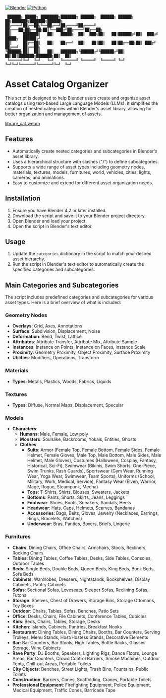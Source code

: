 [![Blender](https://img.shields.io/badge/Blender-4.2-orange.svg)](https://www.blender.org/download/releases/4-2/)
[![Python](https://img.shields.io/badge/Python-3.11.7-blue.svg)](https://www.python.org/downloads/release/python-3117/)
```
 ██████╗ █████╗ ████████╗███████╗ ██████╗  ██████╗ ██████╗ ██╗███████╗███████╗██████╗ 
██╔════╝██╔══██╗╚══██╔══╝██╔════╝██╔════╝ ██╔═══██╗██╔══██╗██║╚══███╔╝██╔════╝██╔══██╗
██║     ███████║   ██║   █████╗  ██║  ███╗██║   ██║██████╔╝██║  ███╔╝ █████╗  ██████╔╝
██║     ██╔══██║   ██║   ██╔══╝  ██║   ██║██║   ██║██╔══██╗██║ ███╔╝  ██╔══╝  ██╔══██╗
╚██████╗██║  ██║   ██║   ███████╗╚██████╔╝╚██████╔╝██║  ██║██║███████╗███████╗██║  ██║
 ╚═════╝╚═╝  ╚═╝   ╚═╝   ╚══════╝ ╚═════╝  ╚═════╝ ╚═╝  ╚═╝╚═╝╚══════╝╚══════╝╚═╝  ╚═╝
```

# Asset Catalog Organizer

This script is designed to help Blender users create and organize asset catalogs using text-based Large Language Models (LLMs). It simplifies the creation of nested categories within Blender's asset library, allowing for better organization and management of assets.

[library_cat.webm](https://github.com/user-attachments/assets/8ec3017a-2688-409e-860f-40d52225ecdc)

## Features

- Automatically create nested categories and subcategories in Blender's asset library.
- Uses a hierarchical structure with slashes ("/") to define subcategories.
- Supports a wide range of asset types including geometry nodes, materials, textures, models, furnitures, world, vehicles, cities, lights, cameras, and animations.
- Easy to customize and extend for different asset organization needs.

## Installation

1. Ensure you have Blender 4.2 or later installed.
2. Download the script and save it to your Blender project directory.
3. Open Blender and load your project.
4. Open the script in Blender's text editor.

## Usage

1. Update the `categories` dictionary in the script to match your desired asset hierarchy.
2. Run the script in Blender's text editor to automatically create the specified categories and subcategories.

## Main Categories and Subcategories

The script includes predefined categories and subcategories for various asset types. Here is a brief overview of what is included:

### Geometry Nodes

- **Overlays**: Grid, Axes, Annotations
- **Surface**: Subdivision, Displacement, Noise
- **Deformation**: Bend, Twist, Lattice
- **Attributes**: Attribute Transfer, Attribute Mix, Attribute Sample
- **Instances**: Instance on Points, Instance on Faces, Instance Scale
- **Proximity**: Geometry Proximity, Object Proximity, Surface Proximity
- **Utilities**: Modifiers, Operations, Transform

### Materials

- **Types**: Metals, Plastics, Woods, Fabrics, Liquids

### Textures

- **Types**: Diffuse, Normal Maps, Displacement, Specular

### Models

- **Characters**:
  - **Humans**: Male, Female, Low poly
  - **Monsters**: Soulslike, Backrooms, Yokais, Entities, Ghosts
  - **Clothes**:
    - **Suits**: Armor (Female Top, Female Bottom, Female Sides, Female Helmet, Female Gloves, Male Top, Male Bottom, Male Sides, Male Helmet, Male Gloves), Costumes (Halloween, Cosplay, Fantasy, Historical, Sci-Fi), Swimwear (Bikinis, Swim Shorts, One-Piece, Swim Trunks, Rash Guards), Sportswear (Gym Wear, Running Wear, Yoga Wear, Swimwear, Team Sports), Uniforms (School, Military, Work, Medical, Service), Fantasy Wear (Elven, Warrior, Mage, Rogue, Steampunk, Mecha)
    - **Tops**: T-Shirts, Shirts, Blouses, Sweaters, Jackets
    - **Bottoms**: Pants, Shorts, Skirts, Jeans, Leggings
    - **Footwear**: Shoes, Boots, Sneakers, Sandals, Heels
    - **Headwear**: Hats, Caps, Helmets, Scarves, Bandanas
    - **Accessories**: Bags, Belts, Gloves, Jewelry (Necklaces, Earrings, Rings, Bracelets, Watches)
    - **Underwear**: Bras, Panties, Boxers, Briefs, Lingerie

### Furnitures

- **Chairs**: Dining Chairs, Office Chairs, Armchairs, Stools, Recliners, Rocking Chairs
- **Tables**: Dining Tables, Coffee Tables, Desks, Side Tables, Consoles, Outdoor Tables
- **Beds**: Single Beds, Double Beds, Queen Beds, King Beds, Bunk Beds, Sofa Beds
- **Cabinets**: Wardrobes, Dressers, Nightstands, Bookshelves, Display Cabinets, Pantry Cabinets
- **Sofas**: Sectional Sofas, Loveseats, Sleeper Sofas, Reclining Sofas, Futons
- **Storage**: Shelves, Chest of Drawers, Storage Bins, Storage Ottomans, Toy Boxes
- **Outdoor**: Chairs, Tables, Sofas, Benches, Patio Sets
- **Office**: Desks, Chairs, File Cabinets, Conference Tables, Cubicles
- **Kids**: Beds, Chairs, Tables, Storage, Desks
- **Kitchen**: Islands, Cabinets, Pantries, Breakfast Nooks
- **Restaurant**: Dining Tables, Dining Chairs, Booths, Bar Counters, Serving Trolleys, Menu Stands, Host/Hostess Stands, Decorative Elements
- **Bar**: Bar Counters, Bar Stools, High Tables, Bottle Racks, Glasses Storage, Wine Cabinets
- **Rave Party**: DJ Booths, Speakers, Lighting Rigs, Dance Floors, Lounge Areas, Bar Counters, Crowd Control Barriers, Smoke Machines, Outdoor Tents, Chill-out Areas, Portable Toilets
- **City Objects**: Benches, Street Lights, Trash Bins, Fountains, Public Toilets
- **Construction**: Barriers, Cones, Scaffolding, Cranes, Portable Toilets
- **Professional Equipment**: Firefighting Equipment, Police Equipment, Medical Equipment, Traffic Cones, Barricade Tape



